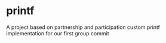 # printf
A project based on partnership and participation 
custom printf implementation for our first group commit
